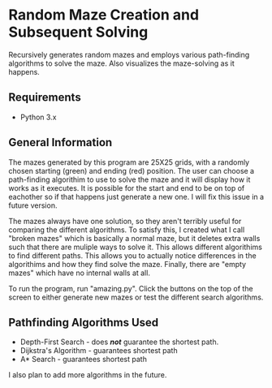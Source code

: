 <h1>Random Maze Creation and Subsequent Solving</h1>
Recursively generates random mazes and employs various path-finding algorithms to solve the maze. Also visualizes the maze-solving as it happens.

<h2>Requirements</h2>
 
 - Python 3.x
 
<h2>General Information</h2>

The mazes generated by this program are 25X25 grids, with a randomly chosen starting (green) and ending (red) position. The user can choose a path-finding algorithim to use to solve the maze and it will display how it works as it executes. It is possible for the start and end to be on top of eachother so if that happens just generate a new one. I will fix this issue in a future version.


The mazes always have one solution, so they aren't terribly useful for comparing the different algorithms. To satisfy this, I created what I call "broken mazes" which is basically a normal maze, but it deletes extra walls such that there are muliple ways to solve it. This allows different algorithims to find different paths. This allows you to actually notice differences in the algorithims and how they find solve the maze. Finally, there are "empty mazes" which have no internal walls at all.

To run the program, run "amazing.py". Click the buttons on the top of the screen to either generate new mazes or test the different search algorithms.

 
 <h2>Pathfinding Algorithms Used</h2>
 
 - Depth-First Search - does <b><i>not</i></b> guarantee the shortest path.
 - Dijkstra's Algorithm - guarantees shortest path
 - A* Search - guarantees shortest path

I also plan to add more algorithms in the future.
